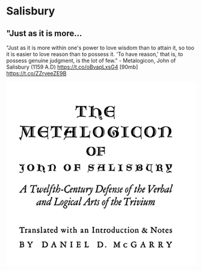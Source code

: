 # Salisbury

## "Just as it is more...

"Just as it is more within one's power to love wisdom than to attain it, so too it is easier to love reason than to possess it. 'To have reason,' that is, to possess genuine judgment, is the lot of few." - Metalogicon, John of Salisbury (1159 A.D) https://t.co/oBvapLxsG4 [90mb] https://t.co/ZZrveeZE9B

![](img/1805984285628772586-GRAlAumWoAAayV3.png)